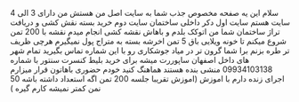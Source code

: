 سلام این یه صفحه مخصوص جذب شما به سایت اصل من هستش من دارای 3 الی 4 سایت هستم 
سایت اول دکر داخلی ساختمان 
سایت دوم خرید بسته نقش کشی و دریافت تراژ ساختمان شما من اتوکک بلدم و باهاش نقشه کشی انجام میدم نقشه با 200 تمن شروع میکنم تا خونه ویلایی باق 5 تمن اخرشه بسته به متراج پول نمیگیرم هرچی ظریف تر طره بزنم برا شما گرون تر در میاد
جوشکاری رو با این شماره تماس بگیرید تمام شهر های داخل اصفهان ساپوررت میشه 
برای خرید بلیط کنسرت سنتور با شماره 09934103138 منشی بنده هستند هماهنگ کنید خودم حضوری باهاتون قرار میزارم اجرای زنده دارم با اموزش (اموزش تقریبا جلسه 200 تمن اگه استعداد داشته باشه 50 نمن کمتر نمیشه کارم گیره )
